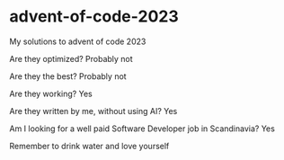 # advent-of-code-2023
My solutions to advent of code 2023


Are they optimized? Probably not

Are they the best? Probably not

Are they working? Yes

Are they written by me, without using AI? Yes

Am I looking for a well paid Software Developer job in Scandinavia? Yes


Remember to drink water and love yourself
